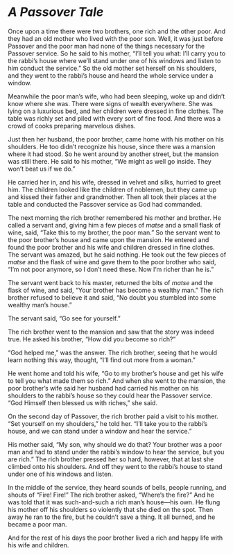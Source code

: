 # ***A Passover Tale***



Once upon a time there were two brothers, one rich and the other poor. And they had an old mother who lived with the poor son. Well, it was just before Passover and the poor man had none of the things necessary for the Passover service. So he said to his mother, “I’ll tell you what: I’ll carry you to the rabbi’s house where we’ll stand under one of his windows and listen to him conduct the service.” So the old mother set herself on his shoulders, and they went to the rabbi’s house and heard the whole service under a window.

Meanwhile the poor man’s wife, who had been sleeping, woke up and didn’t know where she was. There were signs of wealth everywhere. She was lying on a luxurious bed, and her children were dressed in fine clothes. The table was richly set and piled with every sort of fine food. And there was a crowd of cooks preparing marvelous dishes.

Just then her husband, the poor brother, came home with his mother on his shoulders. He too didn’t recognize his house, since there was a mansion where it had stood. So he went around by another street, but the mansion was still there. He said to his mother, “We might as well go inside. They won’t beat us if we do.”

He carried her in, and his wife, dressed in velvet and silks, hurried to greet him. The children looked like the children of noblemen, but they came up and kissed their father and grandmother. Then all took their places at the table and conducted the Passover service as God had commanded.

The next morning the rich brother remembered his mother and brother. He called a servant and, giving him a few pieces of *matse* and a small flask of wine, said, “Take this to my brother, the poor man.” So the servant went to the poor brother’s house and came upon the mansion. He entered and found the poor brother and his wife and children dressed in fine clothes. The servant was amazed, but he said nothing. He took out the few pieces of *matse* and the flask of wine and gave them to the poor brother who said, “I’m not poor anymore, so I don’t need these. Now I’m richer than he is.”

The servant went back to his master, returned the bits of *matse* and the flask of wine, and said, “Your brother has become a wealthy man.” The rich brother refused to believe it and said, “No doubt you stumbled into some wealthy man’s house.”

The servant said, “Go see for yourself.”

The rich brother went to the mansion and saw that the story was indeed true. He asked his brother, “How did you become so rich?”

“God helped me,” was the answer. The rich brother, seeing that he would learn nothing this way, thought, “I’ll find out more from a woman.”

He went home and told his wife, “Go to my brother’s house and get his wife to tell you what made them so rich.” And when she went to the mansion, the poor brother’s wife said her husband had carried his mother on his shoulders to the rabbi’s house so they could hear the Passover service. “God Himself then blessed us with riches,” she said.



On the second day of Passover, the rich brother paid a visit to his mother. “Set yourself on my shoulders,” he told her. “I’ll take you to the rabbi’s house, and we can stand under a window and hear the service.”

His mother said, “My son, why should we do that? Your brother was a poor man and had to stand under the rabbi’s window to hear the service, but you are rich.” The rich brother pressed her so hard, however, that at last she climbed onto his shoulders. And off they went to the rabbi’s house to stand under one of his windows and listen.

In the middle of the service, they heard sounds of bells, people running, and shouts of “Fire! Fire!” The rich brother asked, “Where’s the fire?” And he was told that it was such-and-such a rich man’s house—his own. He flung his mother off his shoulders so violently that she died on the spot. Then away he ran to the fire, but he couldn’t save a thing. It all burned, and he became a poor man.

And for the rest of his days the poor brother lived a rich and happy life with his wife and children.
